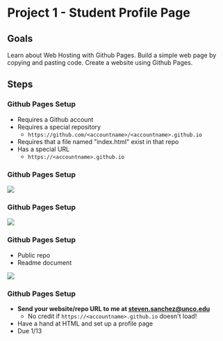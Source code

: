 # Project 1 - Student Profile Page

## Goals

Learn about Web Hosting with Github Pages.
Build a simple web page by copying and pasting code.
Create a website using Github Pages.



## Steps

### Github Pages Setup
* Requires a Github account
* Requires a special repository
  * `https://github.com/<accountname>/<accountname>.github.io`
* Requires that a file named "index.html" exist in that repo
* Has a special URL
  * `https://<accountname>.github.io`


### Github Pages Setup

![](img/git-new-repo.png)


### Github Pages Setup

![](img/ghp-create-repo.png)


### Github Pages Setup
* Public repo
* Readme document

![](img/ghp-init-repo.png)


### Github Pages Setup
* **Send your website/repo URL to me at steven.sanchez@unco.edu**
  * No credit if `https://<accountname>.github.io` doesn't load!
* Have a hand at HTML and set up a profile page
* Due 1/13



